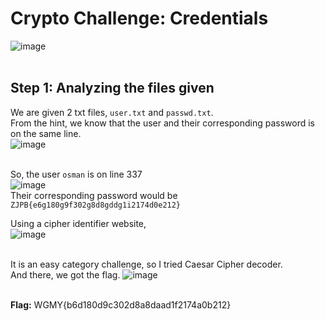 # Crypto Challenge: Credentials
![image](https://github.com/user-attachments/assets/fe799488-6abd-4a14-b967-b32b4025d179)
<br>
<br>

## **Step 1: Analyzing the files given**
We are given 2 txt files, `user.txt` and `passwd.txt`. <br>
From the hint, we know that the user and their corresponding password is on the same line. <br>
![image](https://github.com/user-attachments/assets/d653d4f7-14d2-424d-b5c7-211748175221)
<br>
<br>

So, the user `osman` is on line 337 <br>
![image](https://github.com/user-attachments/assets/47fa98f2-6fe7-410d-a81d-b0013c0be781)
<br>
Their corresponding password would be `ZJPB{e6g180g9f302g8d8gddg1i2174d0e212}`
<br>

Using a cipher identifier website, <br>
![image](https://github.com/user-attachments/assets/21234058-f2c9-4408-92ee-f838fcbda623)
<br>
<br>

It is an easy category challenge, so I tried Caesar Cipher decoder. <br>
And there, we got the flag.
![image](https://github.com/user-attachments/assets/bd42dbb1-23a6-4a1e-ba07-89471d88ef13)
<br>
<br>

**Flag:** WGMY{b6d180d9c302d8a8daad1f2174a0b212}





